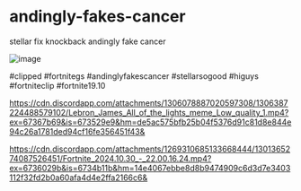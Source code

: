 # andingly-fakes-cancer
stellar fix knockback andingly fake cancer



![image](https://github.com/user-attachments/assets/41618c17-fcf9-4e79-9c3f-e4b088db6abf)

#clipped #fortnitegs #andinglyfakescancer #stellarsogood #higuys #fortniteclip #fortnite19.10




https://cdn.discordapp.com/attachments/1306078887020597308/1306387224488579102/Lebron_James_All_of_the_lights_meme_Low_quality_1.mp4?ex=67367b69&is=673529e9&hm=de5ac575bfb25b04f5376d91c81d8e844e94c26a1781ded94cf16fe356451f43&



https://cdn.discordapp.com/attachments/1269310685133668444/1301365274087526451/Fortnite_2024.10.30_-_22.00.16.24.mp4?ex=6736029b&is=6734b11b&hm=14e4067ebbe8d8b9474909c6d3d7e3403112f32fd2b0a60afa4d4e2ffa2166c6&
